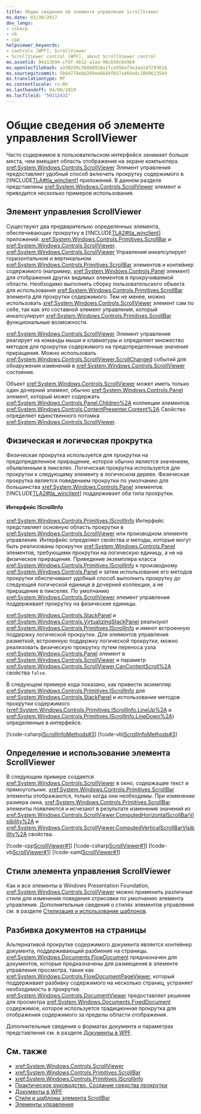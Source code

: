 ```yaml
---
title: Общие сведения об элементе управления ScrollViewer
ms.date: 03/30/2017
dev_langs:
- csharp
- vb
- cpp
helpviewer_keywords:
- controls [WPF], ScrollViewer
- ScrollViewer control [WPF], about ScrollViewer control
ms.assetid: 94a13b94-cfdf-4b12-a1aa-90cb50c6e9b9
ms.openlocfilehash: a3302d9c360b0918a1fce956af3e3aa14f29361b
ms.sourcegitcommit: 5b6d778ebb269ee6684fb57ad69a8c28b06235b9
ms.translationtype: MT
ms.contentlocale: ru-RU
ms.lasthandoff: 04/08/2019
ms.locfileid: "59212431"
---
```

# <a name="scrollviewer-overview"></a>Общие сведения об элементе управления ScrollViewer
Часто содержимое в пользовательском интерфейсе занимает больше места, чем вмещает область отображения на экране компьютера. <xref:System.Windows.Controls.ScrollViewer> Элемент управления предоставляет удобный способ включить прокрутку содержимого в [!INCLUDE[TLA#tla_winclient](../../../../includes/tlasharptla-winclient-md.md)] приложений. В данном разделе представлены <xref:System.Windows.Controls.ScrollViewer> элемент и приводится несколько примеров использования.  
  
<a name="what_is_a_scrollviewer_element"></a>   
## <a name="the-scrollviewer-control"></a>Элемент управления ScrollViewer  
 Существуют два предварительно определенных элемента, обеспечивающих прокрутку в [!INCLUDE[TLA2#tla_winclient](../../../../includes/tla2sharptla-winclient-md.md)] приложений: <xref:System.Windows.Controls.Primitives.ScrollBar> и <xref:System.Windows.Controls.ScrollViewer>. <xref:System.Windows.Controls.ScrollViewer> Управления инкапсулирует горизонтальном и вертикальном <xref:System.Windows.Controls.Primitives.ScrollBar> элементов и контейнер содержимого (например, <xref:System.Windows.Controls.Panel> элемент) для отображения других видимых элементов в прокручиваемой области. Необходимо выполнить сборку пользовательского объекта для использования <xref:System.Windows.Controls.Primitives.ScrollBar> элемента для прокрутки содержимого. Тем не менее, можно использовать <xref:System.Windows.Controls.ScrollViewer> элемент сам по себе, так как это составной элемент управления, который инкапсулирует <xref:System.Windows.Controls.Primitives.ScrollBar> функциональные возможности.  
  
 <xref:System.Windows.Controls.ScrollViewer> Элемент управления реагирует на команды мыши и клавиатуры и определяет множество методов для прокрутки содержимого на предопределенные значения приращения. Можно использовать <xref:System.Windows.Controls.ScrollViewer.ScrollChanged> событий для обнаружения изменений в <xref:System.Windows.Controls.ScrollViewer> состояние.  
  
 Объект <xref:System.Windows.Controls.ScrollViewer> может иметь только один дочерний элемент, обычно <xref:System.Windows.Controls.Panel> элемент, который может содержать <xref:System.Windows.Controls.Panel.Children%2A> коллекции элементов. <xref:System.Windows.Controls.ContentPresenter.Content%2A> Свойство определяет единственного потомка <xref:System.Windows.Controls.ScrollViewer>.  
  
<a name="scrollviewer_physical_vs_logical"></a>   
## <a name="physical-vs-logical-scrolling"></a>Физическая и логическая прокрутка  
 Физическая прокрутка используется для прокрутки на предопределенное приращение, которое обычно является значением, объявленным в пикселях. Логическая прокрутка используется для прокрутки к следующему элементу в логическом дереве. Физическая прокрутка является поведением прокрутки по умолчанию для большинства <xref:System.Windows.Controls.Panel> элементов. [!INCLUDE[TLA2#tla_winclient](../../../../includes/tla2sharptla-winclient-md.md)] поддерживает оба типа прокрутки.  
  
#### <a name="the-iscrollinfo-interface"></a>Интерфейс IScrollInfo  
 <xref:System.Windows.Controls.Primitives.IScrollInfo> Интерфейс представляет основную область прокрутки в <xref:System.Windows.Controls.ScrollViewer> или производном элементе управления. Интерфейс определяет свойства и методы, которые могут быть реализованы прокрутки <xref:System.Windows.Controls.Panel> элементов, требующими прокрутки на логическую единицу, а не на физическое приращение. Приведение экземпляра класса <xref:System.Windows.Controls.Primitives.IScrollInfo> к производному <xref:System.Windows.Controls.Panel> и затем использование его методов прокрутки обеспечивают удобный способ выполнить прокрутку до следующей логической единице в дочерней коллекции, а не приращение в пикселях. По умолчанию <xref:System.Windows.Controls.ScrollViewer> элемент управления поддерживает прокрутку на физические единицы.  
  
 <xref:System.Windows.Controls.StackPanel> и <xref:System.Windows.Controls.VirtualizingStackPanel> реализуют <xref:System.Windows.Controls.Primitives.IScrollInfo> и имеют встроенную поддержку логической прокрутки. Для элементов управления разметкой, встроенную поддержку логической прокрутки, можно реализовать физическую прокрутку путем переноса узла <xref:System.Windows.Controls.Panel> элемент в <xref:System.Windows.Controls.ScrollViewer> и параметр <xref:System.Windows.Controls.ScrollViewer.CanContentScroll%2A> свойства `false`.  
  
 В следующем примере кода показано, как привести экземпляр <xref:System.Windows.Controls.Primitives.IScrollInfo> для <xref:System.Windows.Controls.StackPanel> и использование методов прокрутки содержимого (<xref:System.Windows.Controls.Primitives.IScrollInfo.LineUp%2A> и <xref:System.Windows.Controls.Primitives.IScrollInfo.LineDown%2A>) определенные в интерфейсе.  
  
 [!code-csharp[IScrollInfoMethods#3](~/samples/snippets/csharp/VS_Snippets_Wpf/IScrollInfoMethods/CSharp/Window1.xaml.cs#3)]
 [!code-vb[IScrollInfoMethods#3](~/samples/snippets/visualbasic/VS_Snippets_Wpf/IScrollInfoMethods/VisualBasic/Window1.xaml.vb#3)]  
  
<a name="scrollviewer_markup_syntax_and_sample"></a>   
## <a name="defining-and-using-a-scrollviewer-element"></a>Определение и использование элемента ScrollViewer  
 В следующем примере создается <xref:System.Windows.Controls.ScrollViewer> в окно, содержащее текст и прямоугольник. <xref:System.Windows.Controls.Primitives.ScrollBar> элементы отображаются, только когда они необходимы. При изменении размера окна, <xref:System.Windows.Controls.Primitives.ScrollBar> элементы появляются и исчезают в результате изменения значений из <xref:System.Windows.Controls.ScrollViewer.ComputedHorizontalScrollBarVisibility%2A> и <xref:System.Windows.Controls.ScrollViewer.ComputedVerticalScrollBarVisibility%2A> свойства.  
  
 [!code-cpp[ScrollViewer#1](~/samples/snippets/cpp/VS_Snippets_Wpf/ScrollViewer/CPP/ScrollViewer_wcp.cpp#1)]
 [!code-csharp[ScrollViewer#1](~/samples/snippets/csharp/VS_Snippets_Wpf/ScrollViewer/CSharp/ScrollViewer_wcp.cs#1)]
 [!code-vb[ScrollViewer#1](~/samples/snippets/visualbasic/VS_Snippets_Wpf/ScrollViewer/VisualBasic/ScrollViewer.vb#1)]
 [!code-xaml[ScrollViewer#1](~/samples/snippets/xaml/VS_Snippets_Wpf/ScrollViewer/XAML/Pane1.xaml#1)]  
  
<a name="scrollviewer_styling_scrollviewer"></a>   
## <a name="styling-a-scrollviewer"></a>Стили элемента управления ScrollViewer  
 Как и все элементы в Windows Presentation Foundation, <xref:System.Windows.Controls.ScrollViewer> можно применить различные стили для изменения поведения отрисовки по умолчанию элемента управления. Дополнительные сведения о стилях элементов управления см. в разделе [Стилизация и использование шаблонов](styling-and-templating.md).  
  
<a name="scrollviewer_scroll_vs_paginate"></a>   
## <a name="paginating-documents"></a>Разбивка документов на страницы  
 Альтернативой прокрутке содержимого документа является контейнер документа, поддерживающий разбиение на страницы. <xref:System.Windows.Documents.FlowDocument> предназначен для документов, которые предназначены для размещения в элементе управления просмотра, такие как <xref:System.Windows.Controls.FlowDocumentPageViewer>, который поддерживает разбивку содержимого на несколько страниц, устраняет необходимость в прокрутке. <xref:System.Windows.Controls.DocumentViewer> предоставляет решение для просмотра <xref:System.Windows.Documents.FixedDocument> содержимое, которое используется традиционная прокрутка для отображения содержимого за пределы области отображения.  
  
 Дополнительные сведения о форматах документа и параметрах представления см. в разделе [Документы в WPF](../advanced/documents-in-wpf.md).  
  
## <a name="see-also"></a>См. также

- <xref:System.Windows.Controls.ScrollViewer>
- <xref:System.Windows.Controls.Primitives.ScrollBar>
- <xref:System.Windows.Controls.Primitives.IScrollInfo>
- [Практическое руководство. Создание средства прокрутки](https://docs.microsoft.com/previous-versions/dotnet/netframework-3.5/ms752352(v=vs.90))
- [Документы в WPF](../advanced/documents-in-wpf.md)
- [Стили и шаблоны элемента ScrollBar](scrollbar-styles-and-templates.md)
- [Элементы управления](../advanced/optimizing-performance-controls.md)
